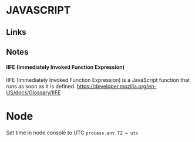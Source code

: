 # JAVASCRIPT

## Links



## Notes

#### IIFE (Immediately Invoked Function Expression)
IIFE (Immediately Invoked Function Expression) is a JavaScript function that runs as soon as it is defined.
https://developer.mozilla.org/en-US/docs/Glossary/IIFE


# Node
Set time in node console to UTC
`process.env.TZ = utc`
